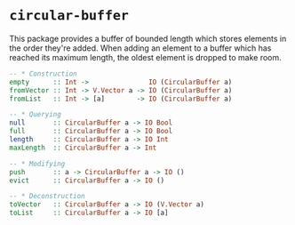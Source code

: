 
# `circular-buffer`

This package provides a buffer of bounded length which stores elements in the
order they're added. When adding an element to a buffer which has reached its
maximum length, the oldest element is dropped to make room.

```haskell
-- * Construction
empty      :: Int ->               IO (CircularBuffer a)
fromVector :: Int -> V.Vector a -> IO (CircularBuffer a)
fromList   :: Int -> [a]        -> IO (CircularBuffer a)

-- * Querying
null       :: CircularBuffer a -> IO Bool
full       :: CircularBuffer a -> IO Bool
length     :: CircularBuffer a -> IO Int
maxLength  :: CircularBuffer a -> Int

-- * Modifying
push       :: a -> CircularBuffer a -> IO ()
evict      :: CircularBuffer a -> IO ()

-- * Deconstruction
toVector   :: CircularBuffer a -> IO (V.Vector a)
toList     :: CircularBuffer a -> IO [a]
```

